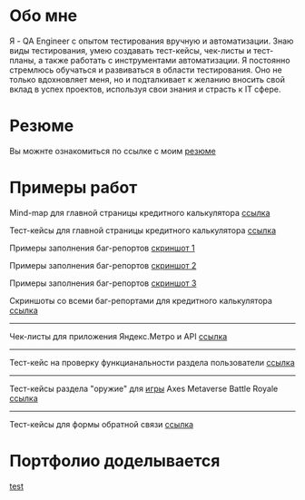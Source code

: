 # Обо мне
Я - QA Engineer с опытом тестирования вручную и автоматизации. Знаю виды тестирования, умею создавать тест-кейсы, чек-листы и тест-планы, а также работать с инструментами автоматизации. Я постоянно стремлюсь обучаться и развиваться в области тестирования. Оно не только вдохновляет меня, но и подталкивает к желанию вносить свой вклад в успех проектов, используя свои знания и страсть к IT сфере.

# Резюме
Вы можнте ознакомиться по ссылке с моим [резюме](https://drive.google.com/file/d/1iXXCmc1i3KqIrbKD3AiXdL9odeucX9Xf/view?usp=sharing)

# Примеры работ
Mind-map для главной страницы кредитного калькулятора [ссылка](https://drive.google.com/file/d/1cR7k_4FXHZ356Z_mol6dsjuSmfDUOVKS/view?usp=sharing)

Тест-кейсы для главной страницы кредитного калькулятора [ссылка](https://docs.google.com/spreadsheets/d/1Gvc4o4-ypXTcJIJ6TZSZ60L1TPz9jbN7aapsM49E06E/edit?usp=sharing)

Примеры заполнения баг-репортов [скриншот 1](https://drive.google.com/file/d/1QUTBWtTGO8B3ppP5HFc6a0nAyTqvorst/view?usp=sharing)

Примеры заполнения баг-репортов [скриншот 2](https://drive.google.com/file/d/13jMTxaNL4Pl7WPx7CBSVO3JUm6wjne-8/view?usp=sharing)

Примеры заполнения баг-репортов [скриншот 3](https://drive.google.com/file/d/1FJNIKZglKVhFGDyZhMLqMcCmYMpJS8Nh/view?usp=sharing)

Скриншоты со всеми баг-репортами для кредитного калькулятора [ссылка](https://drive.google.com/drive/folders/1neW_hQZYm0KXbKOxgv0mFtgrp_Wyo8os?usp=sharing)

-------------------------------------------------------------------------------------------------------------------------------------------------------------------

Чек-листы для приложения Яндекс.Метро и API [ссылка](https://docs.google.com/spreadsheets/d/1P0nXBQbuMsnFFj1U_OdlGe0h0nI8-Fwi0oiu0sT8yn0/edit?usp=sharing)

-------------------------------------------------------------------------------------------------------------------------------------------------------------------

Тест-кейс на проверку функцианальности раздела пользователи [ссылка](https://docs.google.com/spreadsheets/d/1m2wLAVZ-DEKEX3xU0XJWAmTxx4jQ-kl_Rr4J69ATA1E/edit?usp=sharing)

-------------------------------------------------------------------------------------------------------------------------------------------------------------------

Тест-кейсы раздела "оружие" для [игры](https://play.google.com/store/apps/details?id=axes.metaverse.battleground&hl=en) Axes Metaverse Battle Royale [ссылка](https://docs.google.com/spreadsheets/d/1sxWTSdQPtmlbJDc8EKxg1GCK3ACVkU3yOWy1ztaz4io/edit?usp=sharing)

-------------------------------------------------------------------------------------------------------------------------------------------------------------------

Тест-кейсы для формы обратной связи [ссылка](https://docs.google.com/spreadsheets/d/10Pzn__dkYH0pwC-DKoRDkOKtnS07rsaHBrBFdOwPKs4/edit?usp=sharing)

# Портфолио доделывается


[test](https://github.com/StyletTiger/Portfolio/tree/main#примеры-работ)
